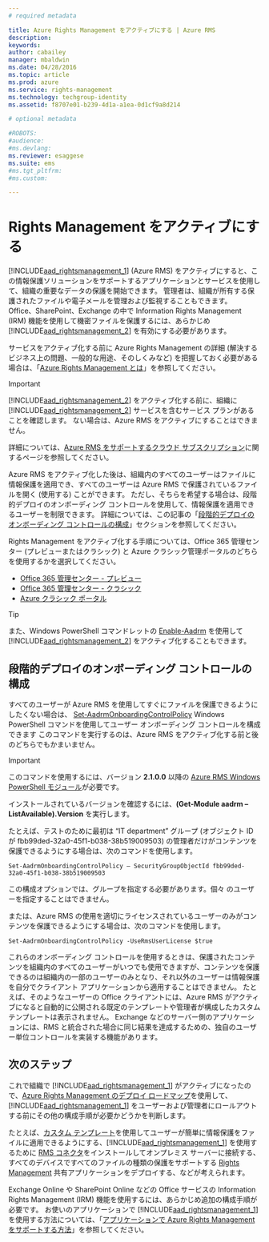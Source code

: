 ```yaml
---
# required metadata

title: Azure Rights Management をアクティブにする | Azure RMS
description:
keywords:
author: cabailey
manager: mbaldwin
ms.date: 04/28/2016
ms.topic: article
ms.prod: azure
ms.service: rights-management
ms.technology: techgroup-identity
ms.assetid: f8707e01-b239-4d1a-a1ea-0d1cf9a8d214

# optional metadata

#ROBOTS:
#audience:
#ms.devlang:
ms.reviewer: esaggese
ms.suite: ems
#ms.tgt_pltfrm:
#ms.custom:

---
```


# Rights Management をアクティブにする
[!INCLUDE[aad_rightsmanagement_1](../includes/aad_rightsmanagement_1_md.md)] (Azure RMS) をアクティブにすると、この情報保護ソリューションをサポートするアプリケーションとサービスを使用して、組織の重要なデータの保護を開始できます。 管理者は、組織が所有する保護されたファイルや電子メールを管理および監視することもできます。 Office、SharePoint、Exchange の中で Information Rights Management (IRM) 機能を使用して機密ファイルを保護するには、あらかじめ [!INCLUDE[aad_rightsmanagement_2](../includes/aad_rightsmanagement_2_md.md)] を有効にする必要があります。

サービスをアクティブ化する前に Azure Rights Management の詳細 (解決するビジネス上の問題、一般的な用途、そのしくみなど) を把握しておく必要がある場合は、「[Azure Rights Management とは](../understand-explore/what-is-azure-rms.md)」を参照してください。

> [!IMPORTANT]
> [!INCLUDE[aad_rightsmanagement_2](../includes/aad_rightsmanagement_2_md.md)] をアクティブ化する前に、組織に [!INCLUDE[aad_rightsmanagement_2](../includes/aad_rightsmanagement_2_md.md)] サービスを含むサービス プランがあることを確認します。 ない場合は、Azure RMS をアクティブにすることはできません。
>
> 詳細については、[Azure RMS をサポートするクラウド サブスクリプション](../get-started/requirements-subscriptions.md)に関するページを参照してください。

Azure RMS をアクティブ化した後は、組織内のすべてのユーザーはファイルに情報保護を適用でき、すべてのユーザーは Azure RMS で保護されているファイルを開く (使用する) ことができます。 ただし、そちらを希望する場合は、段階的デプロイのオンボーディング コントロールを使用して、情報保護を適用できるユーザーを制限できます。 詳細については、この記事の「[段階的デプロイのオンボーディング コントロールの構成](#configuring-onboarding-controls-for-a-phased-deployment)」セクションを参照してください。

Rights Management をアクティブ化する手順については、Office 365 管理センター (プレビューまたはクラシック) と Azure クラシック管理ポータルのどちらを使用するかを選択してください。


- [Office 365 管理センター - プレビュー](activate-office365-preview.md)
- [Office 365 管理センター - クラシック](activate-office365-classic.md)
- [Azure クラシック ポータル](activate-azure-classic.md)

> [!TIP]
> また、Windows PowerShell コマンドレットの [Enable-Aadrm](http://msdn.microsoft.com/library/windowsazure/dn629412.aspx) を使用して [!INCLUDE[aad_rightsmanagement_2](../includes/aad_rightsmanagement_2_md.md)] をアクティブ化することもできます。

## 段階的デプロイのオンボーディング コントロールの構成
すべてのユーザーが Azure RMS を使用してすぐにファイルを保護できるようにしたくない場合は、 [Set-AadrmOnboardingControlPolicy](http://msdn.microsoft.com/library/azure/dn857521.aspx) Windows PowerShell コマンドを使用してユーザー オンボーディング コントロールを構成できます このコマンドを実行するのは、Azure RMS をアクティブ化する前と後のどちらでもかまいません。

> [!IMPORTANT]
> このコマンドを使用するには、バージョン **2.1.0.0** 以降の [Azure RMS Windows PowerShell モジュール](http://go.microsoft.com/fwlink/?LinkId=257721)が必要です。
>
> インストールされているバージョンを確認するには、**(Get-Module aadrm –ListAvailable).Version** を実行します。

たとえば、テストのために最初は “IT department” グループ (オブジェクト ID が fbb99ded-32a0-45f1-b038-38b519009503) の管理者だけがコンテンツを保護できるようにする場合は、次のコマンドを使用します。

```
Set-AadrmOnboardingControlPolicy – SecurityGroupObjectId fbb99ded-32a0-45f1-b038-38b519009503
```
この構成オプションでは、グループを指定する必要があります。個々 のユーザーを指定することはできません。

または、Azure RMS の使用を適切にライセンスされているユーザーのみがコンテンツを保護できるようにする場合は、次のコマンドを使用します。

```
Set-AadrmOnboardingControlPolicy -UseRmsUserLicense $true
```
これらのオンボーディング コントロールを使用するときは、保護されたコンテンツを組織内のすべてのユーザーがいつでも使用できますが、コンテンツを保護できるのは組織内の一部のユーザーのみとなり、それ以外のユーザーは情報保護を自分でクライアント アプリケーションから適用することはできません。 たとえば、そのようなユーザーの Office クライアントには、Azure RMS がアクティブになると自動的に公開される既定のテンプレートや管理者が構成したカスタム テンプレートは表示されません。  Exchange などのサーバー側のアプリケーションには、RMS と統合された場合に同じ結果を達成するための、独自のユーザー単位コントロールを実装する機能があります。


## 次のステップ
これで組織で [!INCLUDE[aad_rightsmanagement_1](../includes/aad_rightsmanagement_1_md.md)] がアクティブになったので、[Azure Rights Management のデプロイ ロードマップ](../plan-design/deployment-roadmap.md)を使用して、[!INCLUDE[aad_rightsmanagement_1](../includes/aad_rightsmanagement_1_md.md)] をユーザーおよび管理者にロールアウトする前にその他の構成手順が必要かどうかを判断します。 

たとえば、[カスタム テンプレート](configure-custom-templates.md)を使用してユーザーが簡単に情報保護をファイルに適用できるようにする、[!INCLUDE[aad_rightsmanagement_1](../includes/aad_rightsmanagement_1_md.md)] を使用するために [RMS コネクタ](deploy-rms-connector.md)をインストールしてオンプレミス サーバーに接続する、すべてのデバイスですべてのファイルの種類の保護をサポートする [Rights Management](../rms-client/sharing-app-windows.md) 共有アプリケーションをデプロイする、などが考えられます。 

Exchange Online や SharePoint Online などの Office サービスの Information Rights Management (IRM) 機能を使用するには、あらかじめ追加の構成手順が必要です。 
お使いのアプリケーションで [!INCLUDE[aad_rightsmanagement_1](../includes/aad_rightsmanagement_1_md.md)] を使用する方法については、「[アプリケーションで Azure Rights Management をサポートする方法](../understand-explore/applications-support.md)」を参照してください。



<!--HONumber=Apr16_HO3-->



